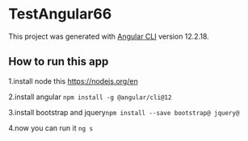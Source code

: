 # TestAngular66

This project was generated with [Angular CLI](https://github.com/angular/angular-cli) version 12.2.18.

## How to run this app

  1.install node this https://nodejs.org/en
  
  2.install angular ``npm install -g @angular/cli@12``
  
  3.install bootstrap and  jquery``npm install --save bootstrap@ jquery@``
  
  4.now you can run it ``ng s``


